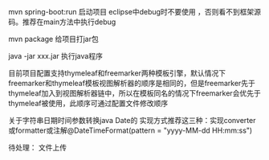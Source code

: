 mvn spring-boot:run 启动项目 	eclipse中debug时不要使用 ，否则看不到框架源码。推荐在main方法中执行debug

mvn package	给项目打jar包 

java -jar xxx.jar	执行java程序

目前项目配置支持thymeleaf和freemarker两种模板引擎，默认情况下freemarker和thymeleaf模板视图解析器的顺序是相同的，但是freemarker先于thymeleaf加入到视图解析器链中，所以在模板同名的情况下freemarker会优先于thymeleaf被使用，此顺序可通过配置文件修改顺序


关于字符串日期时间参数转换java Date的 实现方式推荐这三种：实现converter或formatter或注解@DateTimeFormat(pattern = "yyyy-MM-dd HH:mm:ss")

待处理：
	文件上传
	